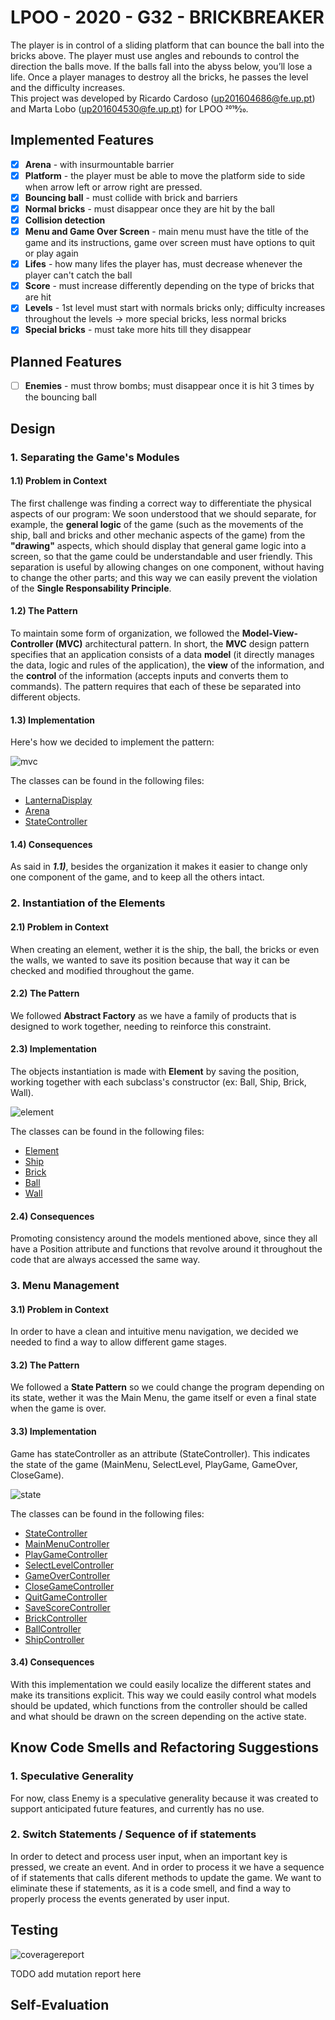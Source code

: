 # LPOO - 2020 - G32 - BRICKBREAKER

The player is in control of a sliding platform that can bounce the ball into the bricks above. The player must use angles and rebounds to control the direction the balls move. If the balls fall into the abyss below, you’ll lose a life. Once a player manages to destroy all the bricks, he passes the level and the difficulty increases.  
This project was developed by Ricardo Cardoso (up201604686@fe.up.pt) and Marta Lobo (up201604530@fe.up.pt) for LPOO 2019⁄20.


## Implemented Features
- [x] **Arena** - with insurmountable barrier
- [x] **Platform** - the player must be able to move the platform side to side when arrow left or arrow right are pressed.
- [x] **Bouncing ball** - must collide with brick and barriers
- [x] **Normal bricks** - must disappear once they are hit by the ball
- [x] **Collision detection** 
- [x] **Menu and Game Over Screen** - main menu must have the title of the game and its instructions, game over screen must have options to quit or play again
- [x] **Lifes** - how many lifes the player has, must decrease whenever the player can't catch the ball
- [x] **Score** - must increase differently depending on the type of bricks that are hit 
- [x] **Levels** - 1st level must start with normals bricks only; difficulty increases throughout the levels -> more special bricks, less normal bricks
- [x] **Special bricks** - must take more hits till they disappear 

## Planned Features
- [ ] **Enemies** - must throw bombs; must disappear once it is hit 3 times by the bouncing ball


## Design 
### 1. Separating the Game's Modules
#### 1.1) Problem in Context
The first challenge was finding a correct way to differentiate the physical aspects of our program: 
We soon understood that we should separate, for example, the **general logic** of the game (such as the movements of the ship, ball and bricks and other mechanic aspects of the game) from the **"drawing"** aspects, which should display that general game logic into a screen, so that the game could be understandable and user friendly. 
This separation is useful by allowing changes on one component, without having to change the other parts; and this way we can easily prevent the violation of the **Single Responsability Principle**.

#### 1.2) The Pattern
To maintain some form of organization, we followed the **Model-View-Controller (MVC)** architectural pattern.
In short, the **MVC** design pattern specifies that an application consists of a data **model** (it directly manages the data, logic and rules of the application),
the **view** of the information, and the **control** of the information (accepts inputs and converts them to commands). 
The pattern requires that each of these be separated into different objects. 

#### 1.3) Implementation
Here's how we decided to implement the pattern:

![mvc](mvc.png) 

The classes can be found in the following files:

* [LanternaDisplay](../src/main/java/View/LanternaDisplay.java)
* [Arena](../src/main/java/Model/Arena.java)
* [StateController](../src/main/java/Controller/StateController.java)

#### 1.4) Consequences
As said in _**1.1)**_, besides the organization it makes it easier to change only one component of the game, and to keep all the others intact.

### 2. Instantiation of the Elements
#### 2.1) Problem in Context 
When creating an element, wether it is the ship, the ball, the bricks or even the walls, we wanted to save its position because that way it can be checked and modified throughout the game.

#### 2.2) The Pattern
We followed **Abstract Factory** as we have a family of products that is designed to work together, needing to reinforce this constraint.

#### 2.3) Implementation
The objects instantiation is made with **Element** by saving the position, working together with each subclass's constructor (ex: Ball, Ship, Brick, Wall). 

![element](element.png) 

The classes can be found in the following files:

* [Element](../src/main/java/Model/Element.java)
* [Ship](../src/main/java/Model/Ship.java)
* [Brick](../src/main/java/Model/Brick.java)
* [Ball](../src/main/java/Model/Ball.java)
* [Wall](../src/main/java/Model/Wall.java)


#### 2.4) Consequences
Promoting consistency around the models mentioned above, since they all have a Position attribute and functions that revolve around it throughout the code that are always accessed the same way. 

### 3. Menu Management
#### 3.1) Problem in Context 
In order to have a clean and intuitive menu navigation, we decided we needed to find a way to allow different game stages.

#### 3.2) The Pattern
We followed a **State Pattern** so we could change the program depending on its state, wether it was the Main Menu, the game itself or even a final state when the game is over.  

#### 3.3) Implementation
Game has stateController as an attribute (StateController). This indicates the state of the game (MainMenu, SelectLevel, PlayGame, GameOver, CloseGame).

![state](state.png) 

The classes can be found in the following files:

* [StateController](../src/main/java/Controller/StateController.java)
* [MainMenuController](../src/main/java/Controller/MainMenuController.java)
* [PlayGameController](../src/main/java/Controller/PlayGameController.java)
* [SelectLevelController](../src/main/java/Controller/SelectLevelController.java)
* [GameOverController](../src/main/java/Controller/GameOverController.java)
* [CloseGameController](../src/main/java/Controller/CloseGameController.java)
* [QuitGameController](../src/main/java/Controller/QuitGameController.java)
* [SaveScoreController](../src/main/java/Controller/SaveScoreController.java)
* [BrickController](../src/main/java/View/LanternaDisplay.java)
* [BallController](../src/main/java/View/LanternaDisplay.java)
* [ShipController](../src/main/java/View/LanternaDisplay.java)

#### 3.4) Consequences
With this implementation we could easily localize the different states and make its transitions explicit. This way we could easily control what models should be updated, which functions from the controller should be called and what should be drawn on the screen depending on the active state.

## Know Code Smells and Refactoring Suggestions 
### 1. Speculative Generality
For now, class Enemy is a speculative generality because it was created to support anticipated future features, and currently has no use.

### 2. Switch Statements / Sequence of if statements
In order to detect and process user input, when an important key is pressed, we create an event. 
And in order to process it we have a sequence of if statements that calls diferent methods to update the game. We want to eliminate these if statements, as it is a code smell, and find a way to properly process the events generated by user input.

## Testing
![coveragereport](coverage.png) 

TODO add mutation report here

## Self-Evaluation
